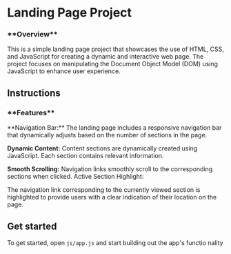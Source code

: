 # Landing Page Project
<h3>**Overview**</h3>
This is a simple landing page project that showcases the use of HTML, CSS, and JavaScript for creating a dynamic and interactive web page. 
The project focuses on manipulating the Document Object Model (DOM) using JavaScript to enhance user experience.

## Instructions
<h3>**Features**</h3>
**Navigation Bar:**
The landing page includes a responsive navigation bar that dynamically adjusts based on the number of sections in the page.

**Dynamic Content:**
Content sections are dynamically created using JavaScript. 
Each section contains relevant information.

**Smooth Scrolling:**
Navigation links smoothly scroll to the corresponding sections when clicked.
Active Section Highlight:

The navigation link corresponding to the currently viewed section is highlighted 
to provide users with a clear indication of their location on the page.

## Get started
To get started, open `js/app.js` and start building out the app's functio nality


